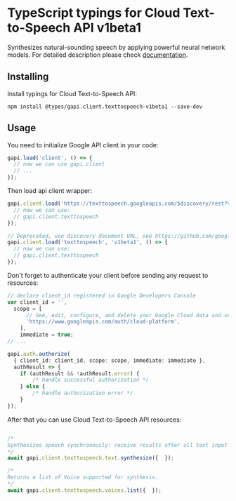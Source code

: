 # TypeScript typings for Cloud Text-to-Speech API v1beta1

Synthesizes natural-sounding speech by applying powerful neural network models.
For detailed description please check [documentation](https://cloud.google.com/text-to-speech/).

## Installing

Install typings for Cloud Text-to-Speech API:

```
npm install @types/gapi.client.texttospeech-v1beta1 --save-dev
```

## Usage

You need to initialize Google API client in your code:

```typescript
gapi.load('client', () => {
  // now we can use gapi.client
  // ...
});
```

Then load api client wrapper:

```typescript
gapi.client.load('https://texttospeech.googleapis.com/$discovery/rest?version=v1beta1', () => {
  // now we can use:
  // gapi.client.texttospeech
});
```

```typescript
// Deprecated, use discovery document URL, see https://github.com/google/google-api-javascript-client/blob/master/docs/reference.md#----gapiclientloadname----version----callback--
gapi.client.load('texttospeech', 'v1beta1', () => {
  // now we can use:
  // gapi.client.texttospeech
});
```

Don't forget to authenticate your client before sending any request to resources:

```typescript
// declare client_id registered in Google Developers Console
var client_id = '',
  scope = [
      // See, edit, configure, and delete your Google Cloud data and see the email address for your Google Account.
      'https://www.googleapis.com/auth/cloud-platform',
    ],
    immediate = true;
// ...

gapi.auth.authorize(
  { client_id: client_id, scope: scope, immediate: immediate },
  authResult => {
    if (authResult && !authResult.error) {
        /* handle successful authorization */
    } else {
        /* handle authorization error */
    }
});
```

After that you can use Cloud Text-to-Speech API resources: <!-- TODO: make this work for multiple namespaces -->

```typescript

/*
Synthesizes speech synchronously: receive results after all text input has been processed.
*/
await gapi.client.texttospeech.text.synthesize({  });

/*
Returns a list of Voice supported for synthesis.
*/
await gapi.client.texttospeech.voices.list({  });
```
